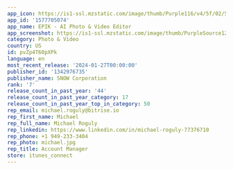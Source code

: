 ```yaml
---
app_icon: https://is1-ssl.mzstatic.com/image/thumb/Purple116/v4/5f/02/5f/5f025f0d-62b4-9987-2981-6795b5f839a9/AppIcon-0-0-1x_U007emarketing-0-7-0-85-220.png/1024x1024bb.png
app_id: '1577705074'
app_name: EPIK - AI Photo & Video Editor
app_screenshot: https://is1-ssl.mzstatic.com/image/thumb/PurpleSource126/v4/6a/07/17/6a0717e3-905b-e714-adee-31e2a962e35c/83700686-e4d7-42c7-b73a-1617bcf12d84_SmartAI_en.png/1242x2688bb.png
category: Photo & Video
country: US
id: pvZp4T60pXPk
language: en
most_recent_release: '2024-01-27T00:00:00'
publisher_id: '1342976735'
publisher_name: SNOW Corporation
rank: '7'
release_count_in_past_year: '44'
release_count_in_past_year_category: 17
release_count_in_past_year_top_in_category: 50
rep_email: michael.roguly@bitrise.io
rep_first_name: Michael
rep_full_name: Michael Roguly
rep_linkedin: https://www.linkedin.com/in/michael-roguly-77376710
rep_phone: +1 949-233-3404
rep_photo: michael.jpg
rep_title: Account Manager
store: itunes_connect
---
```

